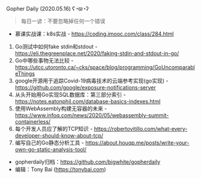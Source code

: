 Gopher Daily (2020.05.16) ʕ◔ϖ◔ʔ

>每日一谚：不要忽略掉任何一个错误

* 慕课实战课：k8s实战 - https://coding.imooc.com/class/284.html

1. Go测试中如何fake stdin和stdout - https://eli.thegreenplace.net/2020/faking-stdin-and-stdout-in-go/
2. Go中哪些事物无法比较 - https://utcc.utoronto.ca/~cks/space/blog/programming/GoUncomparableThings
3. google开源用于追踪Covid-19病毒技术的云端参考实现(go实现) - https://github.com/google/exposure-notifications-server
4. 从头开始用Go实现SQL数据库：第三部分索引 - https://notes.eatonphil.com/database-basics-indexes.html
5. 使用WebAssembly构建无容器的未来 - https://www.infoq.com/news/2020/05/webassembly-summit-containerless/
6. 每个开发人员应了解的TCP知识 - https://robertovitillo.com/what-every-developer-should-know-about-tcp/
7. 编写自己的Go静态分析工具 - https://about.houqp.me/posts/write-your-own-go-static-analysis-tool/

* gopherdaily归档：https://github.com/bigwhite/gopherdaily
* 编辑：Tony Bai (https://tonybai.com)
